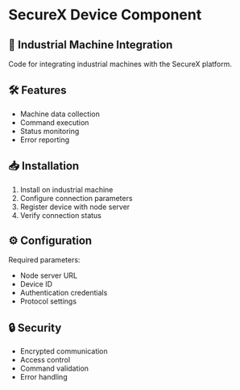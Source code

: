 
# SecureX Device Component

## 🔌 Industrial Machine Integration
Code for integrating industrial machines with the SecureX platform.

## 🛠️ Features
- Machine data collection
- Command execution
- Status monitoring
- Error reporting

## 📥 Installation
1. Install on industrial machine
2. Configure connection parameters
3. Register device with node server
4. Verify connection status

## ⚙️ Configuration
Required parameters:
- Node server URL
- Device ID
- Authentication credentials
- Protocol settings

## 🔒 Security
- Encrypted communication
- Access control
- Command validation
- Error handling
